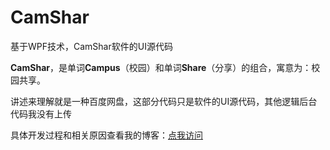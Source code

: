 # CamShar
基于WPF技术，CamShar软件的UI源代码

**CamShar**，是单词**Campus**（校园）和单词**Share**（分享）的组合，寓意为：校园共享。

讲述来理解就是一种百度网盘，这部分代码只是软件的UI源代码，其他逻辑后台代码我没有上传

具体开发过程和相关原因查看我的博客：[点我访问](https://www.helloseraphine.top/index.php/archives/445.html)
